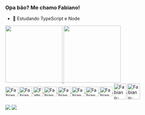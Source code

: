 ### Opa bão? Me chamo Fabiano!

- 🌱 Estudando TypeScript e Node

<div>
  <a href="https://github.com/yDanonin">
  <img height="180em" src="https://github-readme-stats.vercel.app/api?username=yDanonin&show_icons=true&theme=dark&include_all_commits=true&count_private=true"/>
  <img height="180em" src="https://github-readme-stats.vercel.app/api/top-langs/?username=Fabiano-Barros&layout=compact&langs_count=16&theme=dark"/>
</div>

 <div style="display: inline_block">
  <img align="center" alt="Fabiano-Py" height="30" width="40" src="https://cdn.jsdelivr.net/gh/devicons/devicon/icons/python/python-original.svg" />
  <img align="center" alt="Fabiano-node" height="30" width="40" src="https://cdn.jsdelivr.net/gh/devicons/devicon/icons/nodejs/nodejs-original.svg" />
  <img align="center" alt="Fabiano-ionic" height="30" src="https://cdn.jsdelivr.net/gh/devicons/devicon/icons/ionic/ionic-original.svg" />
  <img align="center" alt="Fabiano-TS" height="30" width="40" src="https://cdn.jsdelivr.net/gh/devicons/devicon/icons/typescript/typescript-original.svg" />
  <img align="center" alt="Fabiano-java" height="30" width="40" src="https://cdn.jsdelivr.net/gh/devicons/devicon/icons/java/java-original.svg" />
  <img align="center" alt="Fabiano-JS" height="30" width="40" src="https://cdn.jsdelivr.net/gh/devicons/devicon/icons/javascript/javascript-original.svg" target="_blank"/>
  <img align="center" alt="Fabiano-POSTGRES" height="30" width="40" src="https://cdn.jsdelivr.net/gh/devicons/devicon/icons/postgresql/postgresql-original.svg" />
  <img align="center" alt="Fabiano-MYSQL" height="30" width="40" src="https://cdn.jsdelivr.net/gh/devicons/devicon/icons/mysql/mysql-original.svg" />
  <img align="center" alt="Fabiano-DOCKER" height="50" width="40" src="https://cdn.jsdelivr.net/gh/devicons/devicon/icons/docker/docker-original.svg" />
  <img align="center" alt="Fabiano-yarn" height="50" width="40" src="https://cdn.jsdelivr.net/gh/devicons/devicon/icons/yarn/yarn-original-wordmark.svg" />
  
 </div>
<br>
 <div>
   <a href="https://mail.google.com/mail/u/0/#search/fabianorocha102003%40gmail.com" target="_blank"><img src ="https://img.shields.io/badge/Gmail-D14836?style=for-the-badge&logo=gmail&logoColor=white" target="_blank"></a>
   <a href="https://www.linkedin.com/in/fabiano-rocha-84a581200/" target="_blank"><img src ="https://img.shields.io/badge/LinkedIn-0077B5?style=for-the-badge&logo=linkedin&logoColor=white" target="_blank"></a>
 </div>
